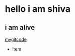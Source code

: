 # hello i am shiva

<h2> i am alive </h2>

[mygitcode](https://github.com/TahsinaShiva/tesing_new/blob/master/.gitignore)
- item
  
